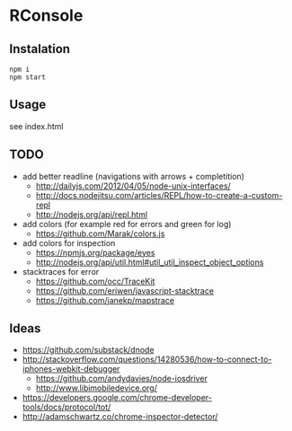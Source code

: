 # RConsole

## Instalation

```
npm i
npm start
```

## Usage
see index.html

## TODO
 - add better readline (navigations with arrows + completition)
   - http://dailyjs.com/2012/04/05/node-unix-interfaces/
   - http://docs.nodejitsu.com/articles/REPL/how-to-create-a-custom-repl
   - http://nodejs.org/api/repl.html
 - add colors (for example red for errors and green for log)
   - https://github.com/Marak/colors.js
 - add colors for inspection
   - https://npmjs.org/package/eyes
   - http://nodejs.org/api/util.html#util_util_inspect_object_options
 - stacktraces for error
   - https://github.com/occ/TraceKit
   - https://github.com/eriwen/javascript-stacktrace
   - https://github.com/janekp/mapstrace

## Ideas
 - https://github.com/substack/dnode
 - http://stackoverflow.com/questions/14280536/how-to-connect-to-iphones-webkit-debugger
   - https://github.com/andydavies/node-iosdriver
   - http://www.libimobiledevice.org/
 - https://developers.google.com/chrome-developer-tools/docs/protocol/tot/
 - http://adamschwartz.co/chrome-inspector-detector/
